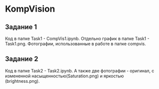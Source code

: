 # KompVision

## Задание 1

Код в папке Task1 - CompVis1.ipynb. Отдельно график в папке Task1 - Task1.png. Фотографии, использованные в работе в папке compvis.

## Задание 2

Код в папке Task2 - Task2.ipynb. А также две фотографии - оригинал, с измененной насыщенностью(Saturation.png) и яркостью (brightness.png).
